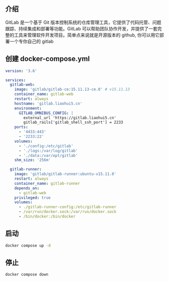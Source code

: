 ## 介绍

GitLab 是一个基于 Git 版本控制系统的仓库管理工具，它提供了代码托管、问题跟踪、持续集成和部署等功能。GitLab 可以帮助团队协作开发，并提供了一套完整的工具来管理软件开发项目。简单点来说就是开源版本的 github, 你可以用它部署一个专你自己的 gitlab

## 创建 docker-compose.yml

```yml
version: '3.6'

services:
  gitlab-web:
    image: 'gitlab/gitlab-ce:15.11.13-ce.0' # v15.11.13
    container_name: gitlab-web
    restart: always
    hostname: 'gitlab.liaohui5.cn'
    environment:
      GITLAB_OMNIBUS_CONFIG: |
        external_url 'https://gitlab.liaohui5.cn'
        gitlab_rails['gitlab_shell_ssh_port'] = 2233
    ports:
      - '4433:443'
      - '2233:22'
    volumes:
      - './config:/etc/gitlab'
      - './logs:/var/log/gitlab'
      - './data:/var/opt/gitlab'
    shm_size: '256m'

  gitlab-runner:
    image: 'gitlab/gitlab-runner:ubuntu-v15.11.0'
    restart: always
    container_name: gitlab-runner
    depends_on:
      - gitlab-web
    privileged: true
    volumes:
      - ./gitlab-runner-config:/etc/gitlab-runner
      - /var/run/docker.sock:/var/run/docker.sock
      - /bin/docker:/bin/docker
```

## 启动

```sh
docker compose up -d
```


## 停止

```sh
docker compose down
```